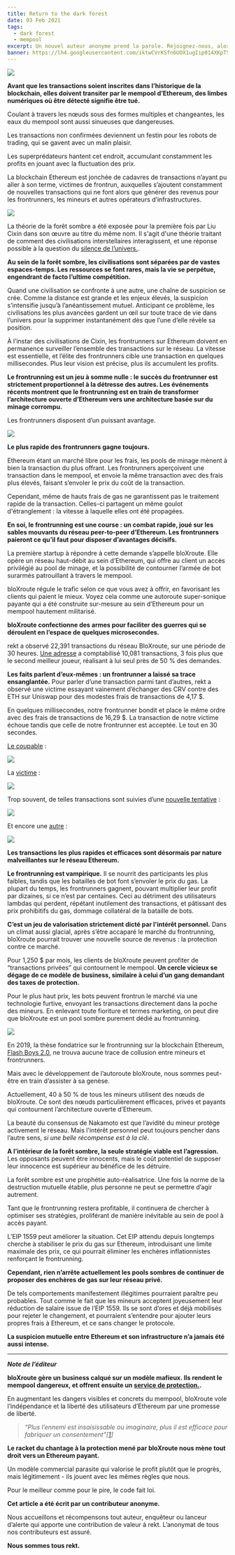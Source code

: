 ```yaml
---
title: Return to the dark forest
date: 03 Feb 2021
tags:
  - dark forest
  - mempool
excerpt: Un nouvel auteur anonyme prend la parole. Rejoignez-nous, alors que nous nous aventurons au plus profond de la Forêt Sombre pour découvrir un modèle commercial mafieux exploité par bloXrouteLabs. Ce racket de protection transforme Ethereum en un jeu de type pay-to-play, où seuls les frontrunners peuvent gagner.
banner: https://lh4.googleusercontent.com/iktwCVrKSfn6UOX1ugIip014XKpTSpwNXbNv1GjBaFBxtvSqZdGNC8qGdqHpjCdmT_JZYMQ5E7OceWXGoHujsNVj7CCQdH4RCokX0SvEbsqSSadeMVzVLZHp-9rXGYbtTSGlQFmZ
---
```


![](https://lh4.googleusercontent.com/iktwCVrKSfn6UOX1ugIip014XKpTSpwNXbNv1GjBaFBxtvSqZdGNC8qGdqHpjCdmT_JZYMQ5E7OceWXGoHujsNVj7CCQdH4RCokX0SvEbsqSSadeMVzVLZHp-9rXGYbtTSGlQFmZ)

**Avant que les transactions soient inscrites dans l’historique de la blockchain, elles doivent transiter par le mempool d’Ethereum, des limbes numériques où être détecté signifie être tué.**

Coulant à travers les nœuds sous des formes multiples et changeantes, les eaux du mempool sont aussi sinueuses que dangereuses.

Les transactions non confirmées deviennent un festin pour les robots de trading, qui se gavent avec un malin plaisir.

Les superprédateurs hantent cet endroit, accumulant constamment les profits en jouant avec la fluctuation des prix.  

La blockchain Ethereum est jonchée de cadavres de transactions n’ayant pu aller à son terme, victimes de frontrun, auxquelles s’ajoutent constamment de nouvelles transactions qui ne font alors que générer des revenus pour les frontrunners, les mineurs et autres opérateurs d’infrastructures.

![](https://lh4.googleusercontent.com/Ze_6wdupdomp2nAWyruTbdV_EpwUX1hCrSqQn6hYRQ4ykClx-C3fKOJfDdbXK2PoDAdJN8FKlJzW1LE6q9Lt2rxU0tVrQ0czRPcq5FfK2975SQfLMGdsVWx6SK6tkfsYr0UnV3Nm)

La théorie de la forêt sombre a été exposée pour la première fois par Liu Cixin dans son œuvre au titre du même nom. Il s'agit d'une théorie traitant de comment des civilisations interstellaires interagissent, et une réponse possible à la question du [silence de l’univers.](https://philosophy.stackexchange.com/questions/18127/dark-forest-postulate-used-to-explain-the-fermi-paradox).

**Au sein de la forêt sombre, les civilisations sont séparées par de vastes espaces-temps. Les ressources se font rares, mais la vie se perpétue, engendrant de facto l’ultime compétition.**

Quand une civilisation se confronte à une autre, une chaîne de suspicion se crée. Comme la distance est grande et les enjeux élevés, la suspicion s’intensifie jusqu’à l’anéantissement mutuel. Anticipant ce problème, les civilisations les plus avancées gardent un œil sur toute trace de vie dans l’univers pour la supprimer instantanément dès que l’une d’elle révèle sa position.

À l’instar des civilisations de Cixin, les frontrunners sur Ethereum doivent en permanence surveiller l’ensemble des transactions sur le réseau. La vitesse est essentielle, et l’élite des frontrunners cible une transaction en quelques millisecondes. Plus leur vision est précise, plus ils accumulent les profits. 

**Le frontrunning est un jeu à somme nulle : le succès du frontrunner est strictement proportionnel à la détresse des autres. Les événements récents montrent que le frontrunning est en train de transformer l’architecture ouverte d’Ethereum vers une architecture basée sur du minage corrompu.**

Les frontrunners disposent d’un puissant avantage.

![](https://lh3.googleusercontent.com/5qnXgd3wmTEyiiW29895tetcYAKMUN0XoWpRddEPi64-PuJlzn3ymXvYzjUgH5UpFTqPelLoxmGyRyZezaQd_5jnOC4YTRhcErQOMZakWNhr3yeLiZ8UU5zLr_qnu-0c3ieKgOmx)

**Le plus rapide des frontrunners gagne toujours.**

Ethereum étant un marché libre pour les frais, les pools de minage mènent à bien la transaction du plus offrant. Les frontrunners aperçoivent une transaction dans le mempool, et envoie la même transaction avec des frais plus élevés, faisant s’envoler le prix du coût de la transaction.

Cependant, même de hauts frais de gas ne garantissent pas le traitement rapide de la transaction. Celles-ci partagent un même goulot d'étranglement : la vitesse à laquelle elles ont été propagées.

**En soi, le frontrunning est une course : un combat rapide, joué sur les sables mouvants du réseau peer-to-peer d’Ethereum. Les frontrunners paieront ce qu’il faut pour disposer d’avantages décisifs.**

La première startup à répondre à cette demande s’appelle bloXroute. Elle opère un réseau haut-débit au sein d’Ethereum, qui offre au client un accès privilégié au pool de minage, et la possibilité de contourner l’armée de bot surarmés patrouillant à travers le mempool. 

bloXroute régule le trafic selon ce que vous avez à offrir, en favorisant les clients qui paient le mieux. Voyez cela comme une autoroute super-sonique payante qui a été construite sur-mesure au sein d’Ethereum pour un mempool hautement militarisé.

**bloXroute confectionne des armes pour faciliter des guerres qui se déroulent en l’espace de quelques microsecondes.**

rekt a observé 22,391 transactions du réseau BloXroute, sur une période de 30 heures. [Une adresse](https://etherscan.io/address/0xa57bd00134b2850b2a1c55860c9e9ea100fdd6cf) a comptabilisé 10,081 transactions, 3 fois plus que le second meilleur joueur, réalisant à lui seul près de 50 % des demandes.

**Les faits parlent d’eux-mêmes : un frontrunner a laissé sa trace ensanglantée.** Pour parler d’une transaction parmi tant d’autres, rekt a observé une victime essayant vainement d’échanger des CRV contre des ETH sur Uniswap pour des modestes frais de transactions de 4,17 $.

En quelques millisecondes, notre frontrunner bondit et place le même ordre avec des frais de transactions de 16,29 $. La transaction de notre victime échoue tandis que celle de notre frontrunner est acceptée. Le tout en 30 secondes.

[Le coupable](https://etherscan.io/tx/0xafbba07b8638c2b9adba6320b12878518ceffd12b42fbed04506adf687a064a2) :

![](https://lh4.googleusercontent.com/fG1SAIGuE4IRGiGtm-LKpCvAqt1X8aEsANDHBV9w4AHNLicD206CJkK0D66_DCThEh5j8KNHeclSk6LHbrVwH2Nj6Ls9EF4Uwjm4SGaE5N78TcuWyiJRmzpjVFOezOmVeAa_U9Nx)

La [victime](https://etherscan.io/tx/0xafbba07b8638c2b9adba6320b12878518ceffd12b42fbed04506adf687a064a2) :

![](https://lh3.googleusercontent.com/edRRJu6b45A-Y-OOkLscdA6Z0b6VdgY9YufUsp8nh4EjytLceyezgeLEFwfWJwBalKrtNr2_d-RGT7Pagg6LT0gU5J1xbPoHqfUOd3Hl_2O8_ggrpIXXsrynpF7IIPZsWazGRCWx)

Trop souvent, de telles transactions sont suivies d’une [nouvelle tentative](https://etherscan.io/tx/0x83f14e55e4560a37deb60fc3f7103c5ea2a3ece0fce8c62c4f41c004057c3944) :

![](https://lh3.googleusercontent.com/TfKlr15GdeXVna-GMqkcxt-rEQ7qE_1MmbUA_IkgSGbAQim2whKVsMAnOlTLjm5NmE6jKOio3HFcBvWTrkbGZX-IYSttdNW83A7-IgiovvHdckNi8lSTZNi_9_Ha4FpLbkYqM6tS)

Et encore une [autre](https://etherscan.io/tx/0xc2dd31b7219f6601c6ad1c8cd0fc0b4d2dbbcdbd89e833a9e4c066907d564c82) :

![](https://lh5.googleusercontent.com/QR5w3eRawnOI6dPp1f5nMRxwBJaeKl465hCxKN3F5-F6m02gKOs5u1uKTyORv5GlxpVldPaVJRJsycs2SkJgA55jV2Mh2gut73J7PWxeU6tJ18bRYGqBS52hLZQVlstd2UYWuKTg)

**Les transactions les plus rapides et efficaces sont désormais par nature malveillantes sur le réseau Ethereum.**

**Le frontrunning est vampirique.** Il se nourrit des participants les plus faibles, tandis que les batailles de bot font s’envoler le prix du gas. La plupart du temps, les frontrunners gagnent, pouvant multiplier leur profit par dizaines, si ce n’est par centaines. Ceci au détriment des utilisateurs lambdas qui perdent, répétant inutilement des transactions, et pâtissant des prix prohibitifs du gas, dommage collatéral de la bataille de bots.

**C’est un jeu de valorisation strictement dicté par l'intérêt personnel.** Dans un climat aussi glacial, après s’être accaparé le marché du frontrunning, bloXroute pourrait trouver une nouvelle source de revenus : la protection contre ce marché.

Pour 1,250 $ par mois, les clients de bloXroute peuvent profiter de “transactions privées” qui contournent le mempool. **Un cercle vicieux se dégage de ce modèle de business, similaire à celui d’un gang demandant des taxes de protection.**

Pour le plus haut prix, les bots peuvent frontrun le marché via une technologie furtive, envoyant les transactions directement dans la poche des mineurs. En enlevant toute fioriture et termes marketing, on peut dire que bloXroute est un pool sombre purement dédié au frontrunning.

![](https://lh3.googleusercontent.com/0Jg2ErrAP6KEX0jbVstwqbdkno7gh2JeqVcR1E2rcnjetvYApdtYuXu4CrofHLRxDxxBfzG0X2wpRe1nnTU1U5UXPQb6FgKsvV3IqirCbIjauLUVLUnhghqSUSlB1QY4DYVvOLgk)

En 2019, la thèse fondatrice sur le frontrunning sur la blockchain Ethereum, [Flash Boys 2.0](https://arxiv.org/pdf/1904.05234.pdf), ne trouva aucune trace de collusion entre mineurs et frontrunners. 

Mais avec le développement de l’autoroute bloXroute, nous sommes peut-être en train d’assister à sa genèse.

Actuellement, 40 à 50 % de tous les mineurs utilisent des nœuds de bloXroute. Ce sont des nœuds particulièrement efficaces, privés et payants qui contournent l’architecture ouverte d’Ethereum.

La beauté du consensus de Nakamoto est que l’avidité du mineur protège activement le réseau. Mais l'intérêt personnel peut toujours pencher dans l’autre sens, _si une belle récompense est à la clé_.

**A l’intérieur de la forêt sombre, la seule stratégie viable est l’agression.** Les opposants peuvent être innocents, mais le coût potentiel de supposer leur innocence est supérieur au bénéfice de les détruire.

La forêt sombre est une prophétie auto-réalisatrice. Une fois la norme de la destruction mutuelle établie, plus personne ne peut se permettre d’agir autrement. 

Tant que le frontrunning restera profitable, il continuera de chercher à optimiser ses stratégies, proliférant de manière inévitable au sein de pool à accès payant.

L’EIP 1559 peut améliorer la situation. Cet EIP attendu depuis longtemps cherche à stabiliser le prix du gas sur Ethereum, introduisant une limite maximale des prix, ce qui pourrait éliminer les enchères inflationnistes renforçant le frontrunning. 

**Cependant, rien n’arrête actuellement les pools sombres de continuer de proposer des enchères de gas sur leur réseau privé.**

De tels comportements manifestement illégitimes pourraient paraître peu probables. Tout comme le fait que les mineurs acceptent joyeusement leur réduction de salaire issue de l’EIP 1559. Ils se sont d’ores et déjà mobilisés pour rejeter le changement, et pourraient s’entendre pour ajouter leurs propres frais à Ethereum, et ce sans changer le protocole.

**La suspicion mutuelle entre Ethereum et son infrastructure n’a jamais été aussi intense.**

---

_**Note de l’éditeur**_

**bloXroute gère un business calqué sur un modèle mafieux. Ils rendent le mempool dangereux, et offrent ensuite un [service de protection.](https://docs.bloxroute.com/apis/frontrunning-protection).**

En augmentant les dangers visibles et concrets du mempool, bloXroute vole l’indépendance et la liberté des utilisateurs d’Ethereum par une promesse de liberté.

> _“Plus l’ennemi est insaisissable ou imaginaire, plus il est efficace pour fabriquer un consentement”[[1](https://en.wikipedia.org/wiki/A_Short_History_of_Progress)]_

**Le racket du chantage à la protection mené par bloXroute nous mène tout droit vers un Ethereum payant.**

Un modèle commercial parasite qui valorise le profit plutôt que le progrès, mais légitimement - ils jouent avec les mêmes règles que nous.

Pour le meilleur comme pour le pire, le code fait loi.

**Cet article a été écrit par un contributeur anonyme.**

Nous accueillons et récompensons tout auteur, enquêteur ou lanceur d’alerte qui apporte une contribution de valeur à rekt. L’anonymat de tous nos contributeurs est assuré. 

**Nous sommes tous rekt.**
